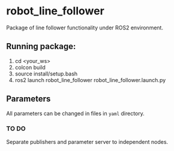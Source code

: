 # robot_line_follower
Package of line follower functionality under ROS2 environment.

## Running package: 
1. cd <your_ws> 
2. colcon build 
3. source install/setup.bash 
4. ros2 launch robot_line_follower robot_line_follower.launch.py 

## Parameters
All parameters can be changed in files in `yaml` directory.

### TO DO
Separate publishers and parameter server to independent nodes.
